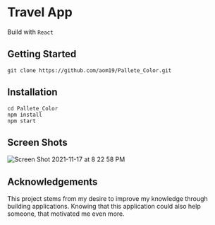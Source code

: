 # Travel App
Build with `React `


## Getting Started
``` git clone https://github.com/aom19/Pallete_Color.git ```


## Installation
```
cd Pallete_Color
npm install 
npm start

```

## Screen Shots
![Screen Shot 2021-11-17 at 8 22 58 PM](https://user-images.githubusercontent.com/39848284/142260040-93c96ea6-dbe8-4291-82a3-030b9c056c66.png)


## Acknowledgements
This project stems from my desire to improve my knowledge through building applications.
Knowing that this application could also help someone, that motivated me even more.

